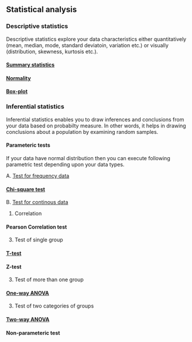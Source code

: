 ## Statistical analysis
### Descriptive statistics 
Descriptive statistics explore your data characteristics either quantitatively (mean, median, mode, standard deviatoin, variation etc.) or visually (distribution, skewness, kurtosis etc.). 
#### [Summary statistics](Descriptive_statistic/Summary_statistics.md)

#### [Normality](Normality.md)

#### [Box-plot](Boxplot.md)

### Inferential statistics
Inferential statistics enables you to draw inferences and conclusions from your data based on probabilty measure. In other words, it helps in drawing conclusions about a population by examining random samples.

#### Parameteric tests
If your data have normal distribution then you can execute following parametric test depending upon your data types.

A. <ins>Test for frequency data</ins>
#### [Chi-square test](Chi-Square_Test.md)

B. <ins>Test for continous data</ins>
1. Correlation
#### Pearson Correlation test
3. Test of single group
#### [T-test](T-test.md)
#### Z-test
3. Test of more than one group
#### [One-way ANOVA](One-way_ANOVA.md)
3. Test of two categories of groups
#### [Two-way ANOVA](Two-way_ANOVA.md)

#### Non-parameteric test
